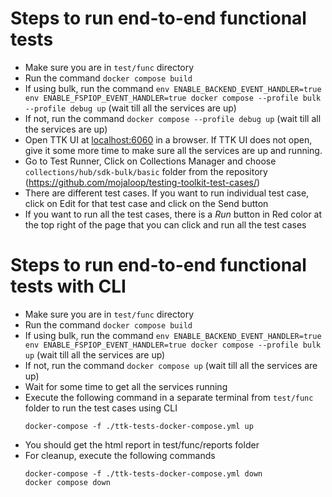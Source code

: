# Steps to run end-to-end functional tests

- Make sure you are in `test/func` directory
- Run the command `docker compose build`
- If using bulk, run the command `env ENABLE_BACKEND_EVENT_HANDLER=true env ENABLE_FSPIOP_EVENT_HANDLER=true docker compose --profile bulk --profile debug up` (wait till all the services are up)
- If not, run the command `docker compose --profile debug up` (wait till all the services are up)
- Open TTK UI at [localhost:6060](http://localhost:16060) in a browser. If TTK UI does not open, give it some more time to make sure all the services are up and running.
- Go to Test Runner, Click on Collections Manager and choose `collections/hub/sdk-bulk/basic` folder from the repository (https://github.com/mojaloop/testing-toolkit-test-cases/)
- There are different test cases. If you want to run individual test case, click on Edit for that test case and click on the Send button
- If you want to run all the test cases, there is a *Run* button in Red color at the top right of the page that you can click and run all the test cases

# Steps to run end-to-end functional tests with CLI
- Make sure you are in `test/func` directory
- Run the command `docker compose build`
- If using bulk, run the command `env ENABLE_BACKEND_EVENT_HANDLER=true env ENABLE_FSPIOP_EVENT_HANDLER=true docker compose --profile bulk up` (wait till all the services are up)
- If not, run the command `docker compose up` (wait till all the services are up)
- Wait for some time to get all the services running
- Execute the following command in a separate terminal from `test/func` folder to run the test cases using CLI
    ```
    docker-compose -f ./ttk-tests-docker-compose.yml up
    ```
- You should get the html report in test/func/reports folder
- For cleanup, execute the following commands
    ```
    docker-compose -f ./ttk-tests-docker-compose.yml down
    docker compose down
    ```